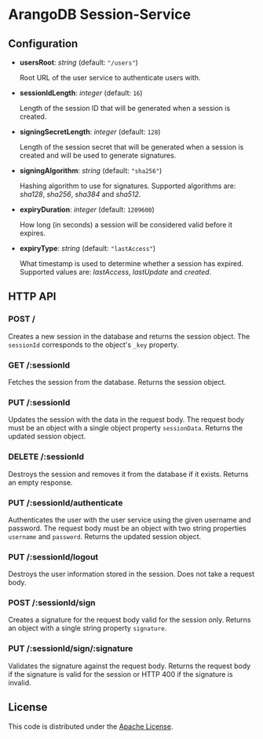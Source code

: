 # ArangoDB Session-Service

## Configuration

* **usersRoot**: *string* (default: `"/users"`)

  Root URL of the user service to authenticate users with.

* **sessionIdLength**: *integer* (default: `16`)

  Length of the session ID that will be generated when a session is created.

* **signingSecretLength**: *integer* (default: `128`)

  Length of the session secret that will be generated when a session is created and will be used to generate signatures.

* **signingAlgorithm**: *string* (default: `"sha256"`)

  Hashing algorithm to use for signatures. Supported algorithms are:
  *sha128*, *sha256*, *sha384* and *sha512*.

* **expiryDuration**: *integer* (default: `1209600`)

  How long (in seconds) a session will be considered valid before it expires.

* **expiryType**: *string* (default: `"lastAccess"`)

  What timestamp is used to determine whether a session has expired. Supported values are:
  *lastAccess*, *lastUpdate* and *created*.

## HTTP API

### POST /

Creates a new session in the database and returns the session object. The `sessionId` corresponds to the object's `_key` property.

### GET /:sessionId

Fetches the session from the database. Returns the session object.

### PUT /:sessionId

Updates the session with the data in the request body. The request body must be an object with a single object property `sessionData`. Returns the updated session object.

### DELETE /:sessionId

Destroys the session and removes it from the database if it exists. Returns an empty response.

### PUT /:sessionId/authenticate

Authenticates the user with the user service using the given username and password. The request body must be an object with two string properties `username` and `password`. Returns the updated session object.

### PUT /:sessionId/logout

Destroys the user information stored in the session. Does not take a request body.

### POST /:sessionId/sign

Creates a signature for the request body valid for the session only. Returns an object with a single string property `signature`.

### PUT /:sessionId/sign/:signature

Validates the signature against the request body. Returns the request body if the signature is valid for the session or HTTP 400 if the signature is invalid.

## License

This code is distributed under the [Apache License](http://www.apache.org/licenses/LICENSE-2.0).
